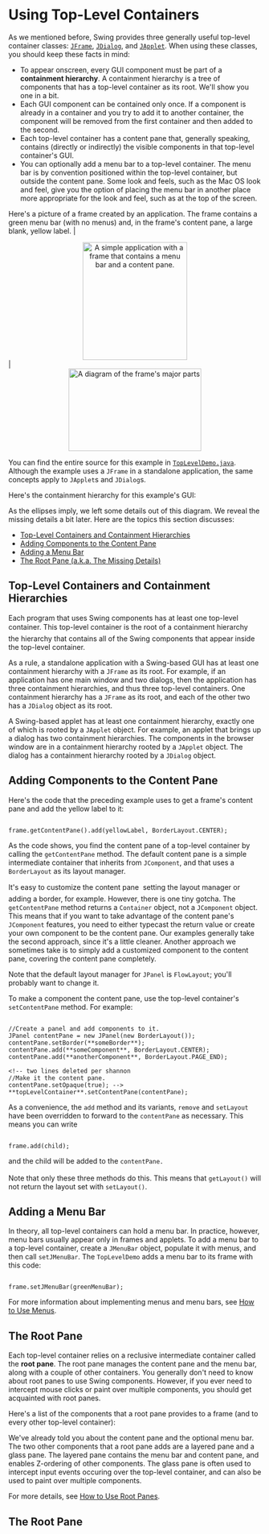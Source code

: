 
# Using Top-Level Containers

As we mentioned before, Swing provides three generally useful top-level container classes: [`JFrame`](frame.html), [`JDialog`](dialog.html), and [`JApplet`](applet.html). When using these classes, you should keep these facts in mind:

- To appear onscreen, every GUI component must be part of a **containment hierarchy**. A containment hierarchy is a tree of components that has a top-level container as its root. We'll show you one in a bit.
- Each GUI component can be contained only once. If a component is already in a container and you try to add it to another container, the component will be removed from the first container and then added to the second.
- Each top-level container has a content pane that, generally speaking, contains (directly or indirectly) the visible components in that top-level container's GUI.
- You can optionally add a menu bar to a top-level container. The menu bar is by convention positioned within the top-level container, but outside the content pane. Some look and feels, such as the Mac OS look and feel, give you the option of placing the menu bar in another place more appropriate for the look and feel, such as at the top of the screen.

<a name="windownote" id="windownote"></a>

Here's a picture of a frame created by an application. The frame contains a green menu bar (with no menus) and, in the frame's content pane, a large blank, yellow label.
|<center><img src="../../figures/uiswing/components/TopLevelDemoMetal.png" width="208" height="234" align="bottom" alt="A simple application with a frame that contains a menu bar and a content pane." /></center>|<center><img src="../../figures/uiswing/components/ConceptualPane.gif" width="264" height="164" align="bottom" alt="A diagram of the frame's major parts" /></center>

You can find the entire source for this example in 
[`TopLevelDemo.java`](../examples/components/TopLevelDemoProject/src/components/TopLevelDemo.java). Although the example uses a `JFrame` in a standalone application, the same concepts apply to `JApplet`s and `JDialog`s.

Here's the containment hierarchy for this example's GUI:

As the ellipses imply, we left some details out of this diagram. We reveal the missing details a bit later. Here are the topics this section discusses:

- [Top-Level Containers and Containment Hierarchies](#general)
- [Adding Components to the Content Pane](#contentpane)
- [Adding a Menu Bar](#menubar)
- [The Root Pane (a.k.a. The Missing Details)](#rootpane)

<a name="general" id="general"></a>

## <a name="general__1" id="general__1">Top-Level Containers and Containment Hierarchies</a>

Each program that uses Swing components has at least one top-level container. This top-level container is the root of a containment hierarchy &#151; the hierarchy that contains all of the Swing components that appear inside the top-level container.

As a rule, a standalone application with a Swing-based GUI has at least one containment hierarchy with a `JFrame` as its root. For example, if an application has one main window and two dialogs, then the application has three containment hierarchies, and thus three top-level containers. One containment hierarchy has a `JFrame` as its root, and each of the other two has a `JDialog` object as its root.

A Swing-based applet has at least one containment hierarchy, exactly one of which is rooted by a `JApplet` object. For example, an applet that brings up a dialog has two containment hierarchies. The components in the browser window are in a containment hierarchy rooted by a `JApplet` object. The dialog has a containment hierarchy rooted by a `JDialog` object.

## <a name="contentpane" id="contentpane">Adding Components to the Content Pane</a>

Here's the code that the preceding example uses to get a frame's content pane and add the yellow label to it:

```

frame.getContentPane().add(yellowLabel, BorderLayout.CENTER);

```

As the code shows, you find the content pane of a top-level container by calling the `getContentPane` method. The default content pane is a simple intermediate container that inherits from `JComponent`, and that uses a `BorderLayout` as its layout manager.

It's easy to customize the content pane &#151; setting the layout manager or adding a border, for example. However, there is one tiny gotcha. The `getContentPane` method returns a `Container` object, not a `JComponent` object. This means that if you want to take advantage of the content pane's `JComponent` features, you need to either typecast the return value or create your own component to be the content pane. Our examples generally take the second approach, since it's a little cleaner. Another approach we sometimes take is to simply add a customized component to the content pane, covering the content pane completely.

<!-- deleted per shannon 3/15/07 
If you create your own content pane, 
make sure it's opaque.
An opaque `JPanel` object
makes a good content pane. -->
 Note that the default layout manager for `JPanel` is `FlowLayout`; you'll probably want to change it.

To make a component the content pane, use the top-level container's `setContentPane` method. For example:

```

//Create a panel and add components to it.
JPanel contentPane = new JPanel(new BorderLayout());
contentPane.setBorder(**someBorder**);
contentPane.add(**someComponent**, BorderLayout.CENTER);
contentPane.add(**anotherComponent**, BorderLayout.PAGE_END);

<!-- two lines deleted per shannon 
//Make it the content pane.
contentPane.setOpaque(true); -->
**topLevelContainer**.setContentPane(contentPane);

```

As a convenience, the `add` method and its variants, `remove` and `setLayout` have been overridden to forward to the `contentPane` as necessary. This means you can write

```

frame.add(child);

```

and the child will be added to the `contentPane.`<br />
<br />
Note that only these three methods do this. This means that `getLayout()` will not return the layout set with `setLayout()`.

## <a name="menubar" id="menubar">Adding a Menu Bar</a>

In theory, all top-level containers can hold a menu bar. In practice, however, menu bars usually appear only in frames and applets. To add a menu bar to a top-level container, create a `JMenuBar` object, populate it with menus, and then call `setJMenuBar`. The `TopLevelDemo` adds a menu bar to its frame with this code:

```

frame.setJMenuBar(greenMenuBar);

```

For more information about implementing menus and menu bars, see [How to Use Menus](menu.html).

## <a name="rootpane" id="rootpane">The Root Pane</a>

Each top-level container relies on a reclusive intermediate container called the **root pane**. The root pane manages the content pane and the menu bar, along with a couple of other containers. You generally don't need to know about root panes to use Swing components. However, if you ever need to intercept mouse clicks or paint over multiple components, you should get acquainted with root panes.

Here's a list of the components that a root pane provides to a frame (and to every other top-level container):

We've already told you about the content pane and the optional menu bar. The two other components that a root pane adds are a layered pane and a glass pane. The layered pane contains the menu bar and content pane, and enables Z-ordering of other components. The glass pane is often used to intercept input events occuring over the top-level container, and can also be used to paint over multiple components.

For more details, see [How to Use Root Panes](rootpane.html).

<!-- removed temporarily to insert Shannon's copy







     Don't use non-opaque containers such as
     `JScrollPane`, `JSplitPane`, 
     and `JTabbedPane`
     as content panes.
     A non-opaque content pane results in messy repaints.
     Although you can make any Swing component opaque 
     by invoking `setOpaque(true)` on it,
     some components don't look right 
     when they're completely opaque.
     For example, tabbed panes generally
     let part of the 
     underlying container show through,
     so that the tabs look non-rectangular.
     An opaque tabbed pane just tends to look bad.
     <p>
     In most look and feels, `JPanel`s are opaque
     by default.
     However, `JPanel`s in the GTK+ look and feel
     are not initially opaque.
     To be safe, we invoke `setOpaque` 
     on all `JPanel`s used as content panes.
     <hr />

<a name="menubar">
<h2>Adding a Menu Bar</h2>
</a>


All top-level containers can, in theory, have a menu bar.
In practice, however, menu bars usually appear only in frames
and perhaps in applets.
To add a menu bar to a top-level container,
you create a `JMenuBar` object,
populate it with menus,
and then call `setJMenuBar`.
The `TopLevelDemo` adds a menu bar
to its frame with this code:
<pre><code>
frame.setJMenuBar(greenMenuBar);
</code></pre>
For more information about implementing menus
and menu bars, see 
[How to Use Menus](menu.html).


<a name="rootpane">
<h2>The Root Pane</h2>
</a>

Each top-level container relies on a reclusive intermediate container
called the **root pane**.
The root pane manages the content pane and the menu bar,
along with a couple of other containers.
You generally don't need to know about root panes
to use Swing components.
However, if you ever need to intercept mouse clicks
or paint over multiple components,
you should get acquainted with root panes.

<p>

Here's a glimpse at the components that a root pane provides
to a frame (and to every other top-level container):

<center><img src="../../figures/uiswing/../ui/ui-rootPane.gif" width="367" height="166" align="bottom" alt="A root pane manages four other panes: a layered pane, a menu bar, a content pane, and a glass pane." /></center>We've already told you about the content pane and the optional menu bar.
The two other components that a root pane adds 
are a layered pane and a glass pane.
The layered pane directly contains the menu bar and content pane,
and enables Z-ordering of other components you might add.
The glass pane is often used to intercept input events
occuring over the top-level container,
and can also be used to paint over multiple components.

<p>

For more information about the intricacies of root panes, see 
[How to Use Root Panes](rootpane.html).

<p>
-->

## The Root Pane
